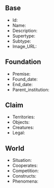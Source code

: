 ## Base
- <span class="text-field" data-tooltip="Text">Id</span>: 
- <span class="text-field" data-tooltip="Text">Name</span>: 
- <span class="text-field" data-tooltip="Text">Description</span>: 
- <span class="text-field" data-tooltip="Text">Supertype</span>: 
- <span class="text-field" data-tooltip="Text">Subtype</span>: 
- <span class="text-field" data-tooltip="Text">Image_URL</span>: 

## Foundation
- <span class="text-field" data-tooltip="Text">Premise</span>: 
- <span class="number-field" data-tooltip="Number, max: 0">Found_date</span>: 
- <span class="number-field" data-tooltip="Number, max: 0">End_date</span>: 
- <span class="link-field" data-tooltip="Single Institution">Parent_institution</span>: 

## Claim
- <span class="multi-link-field" data-tooltip="Multi Territory">Territories</span>: 
- <span class="multi-link-field" data-tooltip="Multi Object">Objects</span>: 
- <span class="multi-link-field" data-tooltip="Multi Creature">Creatures</span>: 
- <span class="multi-link-field" data-tooltip="Multi Law">Legal</span>: 

## World
- <span class="text-field" data-tooltip="Text">Situation</span>: 
- <span class="multi-link-field" data-tooltip="Multi Institution">Cooperates</span>: 
- <span class="multi-link-field" data-tooltip="Multi Institution">Competition</span>: 
- <span class="multi-link-field" data-tooltip="Multi Construct">Constructs</span>: 
- <span class="multi-link-field" data-tooltip="Multi Phenomenon">Phenomena</span>: 

